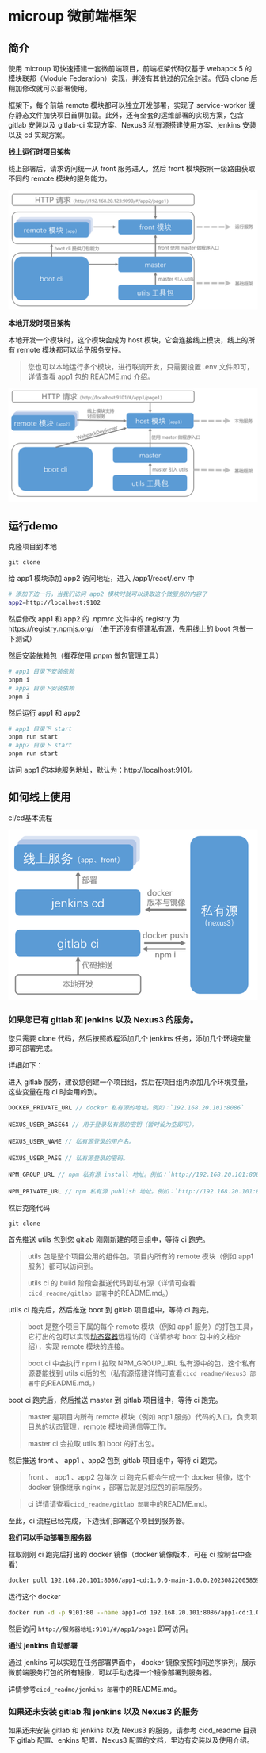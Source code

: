 # microup 微前端框架

## 简介

使用 microup 可快速搭建一套微前端项目，前端框架代码仅基于 webapck 5 的模块联邦（Module Federation）实现，并没有其他过的冗余封装。代码 clone 后稍加修改就可以部署使用。

框架下，每个前端 remote 模块都可以独立开发部署，实现了 service-worker 缓存静态文件加快项目首屏加载。此外，还有全套的运维部署的实现方案，包含 gitlab 安装以及 gitlab-ci 实现方案、Nexus3 私有源搭建使用方案、jenkins 安装以及 cd 实现方案。

**线上运行时项目架构**

线上部署后，请求访问统一从 front 服务进入，然后 front 模块按照一级路由获取不同的 remote 模块的服务能力。

![image-20230823150831434](README.assets/image-20230823150831434.png)

**本地开发时项目架构**

本地开发一个模块时，这个模块会成为 host 模块，它会连接线上模块，线上的所有 remote 模块都可以给予服务支持。

> 您也可以本地运行多个模块，进行联调开发，只需要设置 .env 文件即可，详情查看 app1 包的 README.md 介绍。

![image-20230823151056853](README.assets/image-20230823151056853.png)

## 运行demo

克隆项目到本地

```
git clone
```

给 app1 模块添加 app2 访问地址，进入 /app1/react/.env 中

```bash
# 添加下边一行，当我们访问 app2 模块时就可以读取这个微服务的内容了
app2=http://localhost:9102
```

然后修改 app1 和 app2 的 .npmrc 文件中的 registry 为 https://registry.npmjs.org/ （由于还没有搭建私有源，先用线上的 boot 包做一下测试）

然后安装依赖包（推荐使用 pnpm 做包管理工具）

```bash
# app1 目录下安装依赖
pnpm i
# app2 目录下安装依赖
pnpm i
```

然后运行 app1 和 app2

```bash
# app1 目录下 start
pnpm run start
# app2 目录下 start
pnpm run start
```

访问 app1 的本地服务地址，默认为：http://localhost:9101。

## 如何线上使用

ci/cd基本流程

![image-20230823152740542](README.assets/image-20230823152740542.png)

### **如果您已有 gitlab 和 jenkins 以及 Nexus3 的服务**。

您只需要 clone 代码，然后按照教程添加几个 jenkins 任务，添加几个环境变量即可部署完成。

详细如下：

进入 gitlab 服务，建议您创建一个项目组，然后在项目组内添加几个环境变量，这些变量在跑 ci 时会用的到。

```js
DOCKER_PRIVATE_URL // docker 私有源的地址。例如：`192.168.20.101:8086`

NEXUS_USER_BASE64 // 用于登录私有源的密钥（暂时设为空即可）。

NEXUS_USER_NAME // 私有源登录的用户名。

NEXUS_USER_PASE // 私有源登录的密码。

NPM_GROUP_URL // npm 私有源 install 地址。例如：`http://192.168.20.101:8082/repository/npm-group/`

NPM_PRIVATE_URL // npm 私有源 publish 地址。例如：`http://192.168.20.101:8082/repository/npm-private/`
```

然后克隆代码

```
git clone
```

首先推送 utils 包到您 gitlab 刚刚新建的项目组中，等待 ci 跑完。

> utils 包是整个项目公用的组件包，项目内所有的 remote 模块（例如 app1 服务）都可以访问到。
>
> utils ci 的 build 阶段会推送代码到私有源（详情可查看`cicd_readme/gitlab 部署`中的README.md。）

utils ci 跑完后，然后推送 boot 到 gitlab 项目组中，等待 ci 跑完。

> boot 是整个项目下属的每个 remote 模块（例如 app1 服务）的打包工具，它打出的包可以实现[动态容器](https://www.webpackjs.com/concepts/module-federation/#dynamic-remote-containers)远程访问（详情参考 boot 包中的文档介绍），实现 remote 模块的连接。
>
> boot ci 中会执行 npm i 拉取 NPM_GROUP_URL 私有源中的包，这个私有源要能找到 utils ci后的包（私有源搭建详情可查看`cicd_readme/Nexus3 部署`中的README.md。）

boot ci 跑完后，然后推送 master 到 gitlab 项目组中，等待 ci 跑完。

> master 是项目内所有 remote 模块（例如 app1 服务）代码的入口，负责项目总的状态管理，remote 模块间通信等工作。
>
> master ci 会拉取 utils 和 boot 的打出包。

然后推送 front 、 app1 、app2 包到 gitlab 项目组中，等待 ci 跑完。

> front 、 app1 、app2 包每次 ci 跑完后都会生成一个 docker 镜像，这个docker 镜像继承 nginx ，部署后就是对应包的前端服务。

> ci 详情请查看`cicd_readme/gitlab 部署`中的README.md。

至此，ci 流程已经完成，下边我们部署这个项目到服务器。

**我们可以手动部署到服务器**

拉取刚刚 ci 跑完后打出的 docker 镜像（docker 镜像版本，可在 ci 控制台中查看）

```bash
docker pull 192.168.20.101:8086/app1-cd:1.0.0-main-1.0.0.20230822005859
```

运行这个 docker

```bash
docker run -d -p 9101:80 --name app1-cd 192.168.20.101:8086/app1-cd:1.0.0-main-1.0.0.20230822005859
```

然后访问 `http://服务器地址:9101/#/app1/page1` 即可访问。

**通过 jenkins 自动部署**

通过 jenkins 可以实现在任务部署界面中， docker 镜像按照时间逆序排列，展示微前端服务打包的所有镜像，可以手动选择一个镜像部署到服务器。

详情参考`cicd_readme/jenkins 部署`中的README.md。

### 如果还未安装 gitlab 和 jenkins 以及 Nexus3 的服务

如果还未安装 gitlab 和 jenkins 以及 Nexus3 的服务，请参考 cicd_readme 目录下 gitlab 配置、enkins 配置、Nexus3 配置的文档，里边有安装以及使用介绍。
